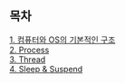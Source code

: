 ## 목차
[1. 컴퓨터와 OS의 기본적인 구조](https://github.com/dev-donghwan/interview/blob/main/OS/files/%EC%BB%B4%ED%93%A8%ED%84%B0%EC%99%80%20OS%EC%9D%98%20%EA%B8%B0%EB%B3%B8%EC%A0%81%EC%9D%B8%20%EA%B5%AC%EC%A1%B0.md)<br>
[2. Process](https://github.com/dev-donghwan/interview/blob/main/OS/files/Process.md)<br>
[3. Thread](https://github.com/dev-donghwan/interview/blob/main/OS/files/Thread.md)<br>
[4. Sleep & Suspend](https://github.com/dev-donghwan/interview/blob/main/OS/files/Sleep%20%26%20Suspend.md)<br>
